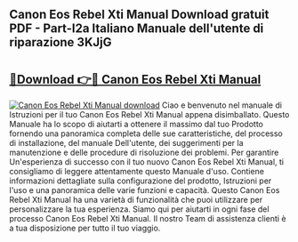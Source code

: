 ## Canon Eos Rebel Xti Manual Download gratuit PDF - Part-I2a Italiano Manuale dell'utente di riparazione 3KJjG

# <h2><a href="http://dfd76b.blite.top/?on=Canon+Eos+Rebel+Xti+Manual">🔗Download 👉🔴 Canon Eos Rebel Xti Manual</a></h2>

[![Canon Eos Rebel Xti Manual download](https://i.imgur.com/lujVjoI.png)](http://dfd76b.blite.top/?on=Canon+Eos+Rebel+Xti+Manual)
Ciao e benvenuto nel manuale di Istruzioni per il tuo Canon Eos Rebel Xti Manual appena disimballato. Questo Manuale ha lo scopo di aiutarti a ottenere il massimo dal tuo Prodotto fornendo una panoramica completa delle sue caratteristiche, del processo di installazione, del manuale Dell'utente, dei suggerimenti per la manutenzione e delle procedure di risoluzione dei problemi. Per garantire Un'esperienza di successo con il tuo nuovo Canon Eos Rebel Xti Manual, ti consigliamo di leggere attentamente questo Manuale d'uso. Contiene informazioni dettagliate sulla configurazione del prodotto, Istruzioni per l'uso e una panoramica delle varie funzioni e capacità. Questo Canon Eos Rebel Xti Manual ha una varietà di funzionalità che puoi utilizzare per personalizzare la tua esperienza. Siamo qui per aiutarti in ogni fase del processo Canon Eos Rebel Xti Manual. Il nostro Team di assistenza clienti è a tua disposizione per tutto il tuo viaggio.
